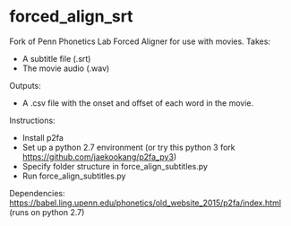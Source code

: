 # forced_align_srt

Fork of Penn Phonetics Lab Forced Aligner for use with movies. 
Takes:
- A subtitle file (.srt)
- The movie audio (.wav)

Outputs:
- A .csv file with the onset and offset of each word in the movie.  

Instructions:
- Install p2fa
- Set up a python 2.7 environment (or try this python 3 fork https://github.com/jaekookang/p2fa_py3)
- Specify folder structure in force_align_subtitles.py
- Run force_align_subtitles.py

Dependencies:
https://babel.ling.upenn.edu/phonetics/old_website_2015/p2fa/index.html (runs on python 2.7)

